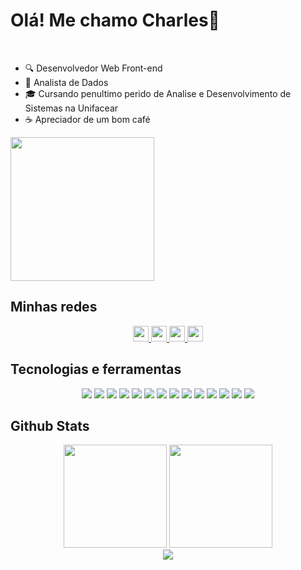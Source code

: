 <h1>Olá! Me chamo Charles👋</h1>
</br>

- 🔍 Desenvolvedor Web Front-end
- 🎲 Analista de Dados
- 🎓 Cursando penultimo perido de Analise e Desenvolvimento de Sistemas na Unifacear
- ☕ Apreciador de um bom café

<img height="230em" src="https://github-readme-stats-git-masterrstaa-rickstaa.vercel.app/api/top-langs/?username=charleshgps&layout=compact&langs_count=168&theme=tokyonight"/>
 
<div>
 <h2>Minhas redes</h2>
 <div align = "center">
   <a href="https://www.linkedin.com/in/charles-humberto-garcia-de-paula-silva-1693a4b6/">
     <img width="25px" src="https://img.icons8.com/color/48/000000/linkedin-2--v1.png" />
   </a>
   <a href="https://www.instagram.com/charles_hgps/">
     <img width="25px" src="https://img.icons8.com/fluency/48/000000/instagram-new.png" />
   </a>
   <a href="https://twitter.com/Charles65589416">
     <img width="25px" src="https://img.icons8.com/color/48/000000/twitter--v1.png" />
   </a>
   <a href="https://app.netlify.com/teams/charleshgps/overview">
     <img width="25px" src="https://img.icons8.com/external-tal-revivo-shadow-tal-revivo/512/external-netlify-a-cloud-computing-company-that-offers-hosting-and-serverless-backend-services-for-static-websites-logo-shadow-tal-revivo.png" />
   </a>
 </div>
 
 <h2>Tecnologias e ferramentas</h2>
 <div align = "center">
   <img src="https://img.shields.io/badge/HTML5-E34F26?style=for-the-badge&logo=html5&logoColor=white" />
   <img src="https://img.shields.io/badge/CSS3-1572B6?style=for-the-badge&logo=css3&logoColor=white" />
   <img src="https://img.shields.io/badge/JavaScript-F7DF1E?style=for-the-badge&logo=javascript&logoColor=black" />
   <img src="https://img.shields.io/badge/TypeScript-007ACC?style=for-the-badge&logo=typescript&logoColor=white" />
   <img src="https://img.shields.io/badge/Vue.js-35495E?style=for-the-badge&logo=vuedotjs&logoColor=4FC08D"/>
   <img src="https://img.shields.io/badge/React-20232A?style=for-the-badge&logo=react&logoColor=61DAFB"/>
   <img src="https://img.shields.io/badge/Node.js-339933?style=for-the-badge&logo=nodedotjs&logoColor=white" />
   <img src="https://img.shields.io/badge/C%23-239120?style=for-the-badge&logo=c-sharp&logoColor=white" />
   <img src="https://img.shields.io/badge/PLSQL-F80000?style=for-the-badge&logo=oracle&logoColor=black" />   
   <img src="https://img.shields.io/badge/GIT-E44C30?style=for-the-badge&logo=git&logoColor=white" />
   <img src="https://img.shields.io/badge/GitHub-100000?style=for-the-badge&logo=github&logoColor=white" />
   <img src="https://img.shields.io/badge/Visual_Studio_Code-0078D4?style=for-the-badge&logo=visual%20studio%20code&logoColor=white" />
   <img src="https://img.shields.io/badge/PowerBI-F2C811?style=for-the-badge&logo=Power%20BI&logoColor=white" />
   <img src="https://img.shields.io/badge/Unity-100000?style=for-the-badge&logo=unity&logoColor=white" />
   </div>

 <h2>Github Stats</h2>
 <div align = "center">
 <img height="165em" src="https://github-readme-stats-git-masterrstaa-rickstaa.vercel.app/api?username=charleshgps&show_icons=true&theme=tokyonight&include_all_commits=true&count_private=true"/>
 <img height="165em" src="https://github-readme-streak-stats.herokuapp.com/?user=charleshgps&theme=tokyonight"/>
 </div>
 <div align = "center">
 <img src="https://github-readme-activity-graph.cyclic.app/graph?username=charleshgps&theme=dracula"/>
 </div>
</div>

